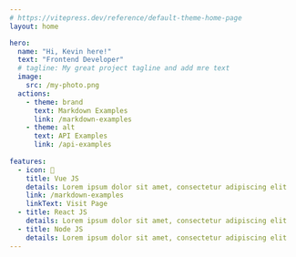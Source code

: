 ```yaml
---
# https://vitepress.dev/reference/default-theme-home-page
layout: home

hero:
  name: "Hi, Kevin here!"
  text: "Frontend Developer"
  # tagline: My great project tagline and add mre text
  image:
    src: /my-photo.png
  actions:
    - theme: brand
      text: Markdown Examples
      link: /markdown-examples
    - theme: alt
      text: API Examples
      link: /api-examples
    
features:
  - icon: 🚀
    title: Vue JS
    details: Lorem ipsum dolor sit amet, consectetur adipiscing elit
    link: /markdown-examples
    linkText: Visit Page
  - title: React JS
    details: Lorem ipsum dolor sit amet, consectetur adipiscing elit
  - title: Node JS
    details: Lorem ipsum dolor sit amet, consectetur adipiscing elit
---
```

